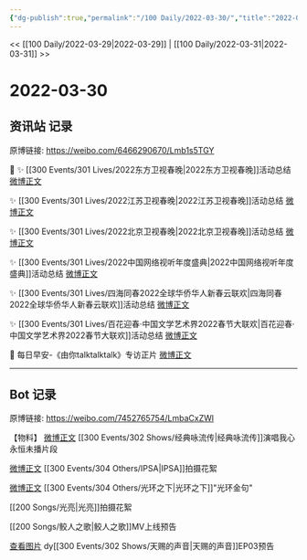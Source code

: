 ```yaml
---
{"dg-publish":true,"permalink":"/100 Daily/2022-03-30/","title":"2022-03-30","created":"2022-11-17T20:10:42.000+08:00","updated":"2023-04-11T14:46:34.563+08:00"}
---
```



<< [[100 Daily/2022-03-29\|2022-03-29]] | [[100 Daily/2022-03-31\|2022-03-31]] >>

# 2022-03-30

## 资讯站 记录

原博链接: https://weibo.com/6466290670/Lmb1s5TGY

💫
✨ [[300 Events/301 Lives/2022东方卫视春晚\|2022东方卫视春晚]]活动总结 [微博正文](https://m.weibo.cn/6466290670/4752666381521093)

✨ [[300 Events/301 Lives/2022江苏卫视春晚\|2022江苏卫视春晚]]活动总结 [微博正文](https://m.weibo.cn/6466290670/4752666372605758)

✨ [[300 Events/301 Lives/2022北京卫视春晚\|2022北京卫视春晚]]活动总结 [微博正文](https://m.weibo.cn/6466290670/4752666394102214)

✨ [[300 Events/301 Lives/2022中国网络视听年度盛典\|2022中国网络视听年度盛典]]活动总结 [微博正文](https://m.weibo.cn/6466290670/4752666414290549)

✨ [[300 Events/301 Lives/四海同春2022全球华侨华人新春云联欢\|四海同春2022全球华侨华人新春云联欢]]活动总结 [微博正文](https://m.weibo.cn/6466290670/4752666453085465)

✨ [[300 Events/301 Lives/百花迎春·中国文学艺术界2022春节大联欢\|百花迎春·中国文学艺术界2022春节大联欢]]活动总结 [微博正文](https://m.weibo.cn/6466290670/4752666405896395)

💫 每日早安-《由你talktalktalk》专访正片 [微博正文](https://m.weibo.cn/6466290670/4752630163702355)

---
## Bot 记录

原博链接: https://weibo.com/7452765754/LmbaCxZWl

【物料】
[微博正文](https://weibo.com/detail/4752807695221670) [[300 Events/302 Shows/经典咏流传\|经典咏流传]]演唱我心永恒未播片段

[微博正文](https://weibo.com/detail/4752832249206453) [[300 Events/304 Others/IPSA\|IPSA]]拍摄花絮

[微博正文](https://weibo.com/detail/4752841925725025) [[300 Events/304 Others/光环之下\|光环之下]]"光环金句"

[](https://weibo.com/detail/4752832408848511) [[200 Songs/光亮\|光亮]]拍摄花絮

[](https://weibo.com/detail/4752820236193961) [[200 Songs/鲛人之歌\|鲛人之歌]]MV上线预告

[查看图片](https://wx1.sinaimg.cn/large/6eb293b4gy1h0sbt66pfuj20ku112n5b.jpg) dy[[300 Events/302 Shows/天赐的声音\|天赐的声音]]EP03预告
